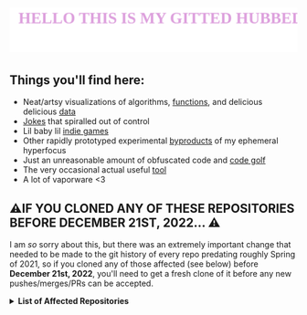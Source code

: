 # ![Hello This Is My Gitted Hubbed](./header.svg)
## Things you'll find here:
- Neat/artsy visualizations of algorithms, [functions](https://github.com/pyroan/GravMap), and delicious delicious [data](https://github.com/Pyroan/AdventOfCode2021#visualizations)
- [Jokes](https://github.com/pyroan/Unilang) that spiralled out of control
- Lil baby lil [indie games](https://pyroan.itch.io/)
- Other rapidly prototyped experimental [byproducts](https://github.com/Pyroan/stringtheory) of my ephemeral hyperfocus
- Just an unreasonable amount of obfuscated code and [code golf](https://github.com/Pyroan/AdventOfCode2022/blob/master/day9/day9golf.py)
- The very occasional actual useful [tool](https://github.com/Pyroan/love-build)
- A lot of vaporware <3

## ⚠️IF YOU CLONED ANY OF THESE REPOSITORIES BEFORE DECEMBER 21ST, 2022... ⚠️
I am *so* sorry about this, but there was an extremely important change that needed to be made to the git history of every repo predating roughly Spring of 2021, so if you cloned any of those affected (see below) before **December 21st, 2022**, you'll need to get a fresh clone of it before any new pushes/merges/PRs can be accepted.

<details><summary><strong>List of Affected Repositories</strong></summary>
  
  - [80-Days](https://github.com/Pyroan/80-Days)
  - [Abes-Kooky-Halloween-Caper](https://github.com/Pyroan/Abes-Kooky-Halloween-Caper)
  - [AdventOfCode2019](https://github.com/Pyroan/AdventOfCode2019)
  - [AdventOfCode2020](https://github.com/Pyroan/AdventOfCode2020)
  - [AdventOfCode2021](https://github.com/Pyroan/AdventOfCode2021)
  - [Aquario](https://github.com/Pyroan/Aquario)
  - [arduino_7seg_thermometer](https://github.com/Pyroan/arduino_7seg_thermometer)
  - [Emulation-Of-Baroque-Melodies](https://github.com/Pyroan/Emulation-Of-Baroque-Melodies)
  - [GravMap](https://github.com/Pyroan/GravMap)
  - [Mandelbrot](https://github.com/Pyroan/Mandelbrot)
  - [Predator-Prey](https://github.com/Pyroan/Predator-Prey)
  - [So-Many-Levels](https://github.com/Pyroan/So-Many-Levels)
  - [Spectrum-Shooter-2](https://github.com/Pyroan/Spectrum-Shooter-2)
  - [stringtheory](https://github.com/Pyroan/stringtheory)
  - [SWGL](https://github.com/Pyroan/SWGL)
  - [Unilang](https://github.com/Pyroan/Unilang)

</details>
